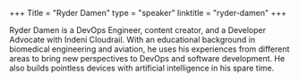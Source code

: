 +++
Title = "Ryder Damen"
type = "speaker"
linktitle = "ryder-damen"
+++

Ryder Damen is a DevOps Engineer, content creator, and a Developer Advocate with Indeni Cloudrail. With an educational background in biomedical engineering and aviation, he uses his experiences from different areas to bring new perspectives to DevOps and software development. He also builds pointless devices with artificial intelligence in his spare time.
